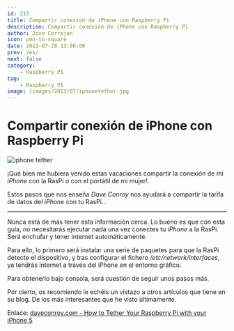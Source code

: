 ```yaml
---
id: 215
title: Compartir conexión de iPhone con Raspberry Pi
description: Compartir conexión de iPhone con Raspberry Pi
author: Jose Cerrejon
icon: pen-to-square
date: 2013-07-28 13:00:00
prev: /es/
next: false
category:
    - Raspberry PI
tag:
    - Raspberry PI
image: /images/2013/07/iphonetether.jpg
---
```


# Compartir conexión de iPhone con Raspberry Pi

![iphone tether](/images/2013/07/iphonetether.jpg)

¡Qué bien me hubiera venido estas vacaciones compartir la conexión de mi _iPhone_ con la RasPi o con el portátil de mi mujer!.

Estos pasos que nos enseña _Dave Conroy_ nos ayudará a compartir la tarifa de datos del _iPhone_ con tu RasPi...

---

Nunca está de más tener esta información cerca. Lo bueno es que con esta guía, no necesitarás ejecutar nada una vez conectes tu _iPhone_ a la RasPi. Será enchufar y tener internet automáticamente.

Para ello, lo primero será instalar una serie de paquetes para que la RasPi detecte el dispositivo, y tras configurar el fichero _/etc/network/interfaces_, ya tendrás internet a través del iPhone en el entorno gráfico.

Para obtenerlo bajo consola, será cuestión de seguir unos pasos más.

Por cierto, os recomiendo le echéis un vistazo a otros artículos que tiene en su blog. De los más interesantes que he visto últimamente.

Enlace: [daveconroy.com - How to Tether Your Raspberry Pi with your iPhone 5](https://www.daveconroy.com/how-to-tether-your-raspberry-pi-with-your-iphone-5/)
